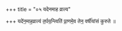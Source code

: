 +++
title = "०५ यदेनमाह व्रात्य"

+++
यदे॑न॒माह॒व्रात्य॑ त॒र्पय॒न्त्विति॑ प्रा॒णमे॒व तेन॒ वर्षी॑यांसं कुरुते ॥